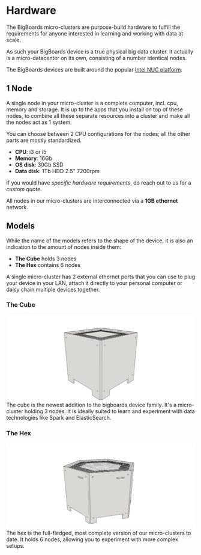 # Hardware
The BigBoards micro-clusters are purpose-build hardware to fulfill the requirements for anyone interested in learning and working with data at scale.

As such your BigBoards device is a true physical big data cluster. It actually is a micro-datacenter on its own, consisting of a number identical nodes. 

The BigBoards devices are built around the popular [Intel NUC platform](http://www.intel.com/nuc). 

## 1 Node

A single node in your micro-cluster is a complete computer, incl. cpu, memory and storage. It is up to the apps that you install on top of these nodes, to combine all these separate resources into a cluster and make all the nodes act as 1 system.

You can choose between 2 CPU configurations for the nodes; all the other parts are mostly standardized. 

 - **CPU**: i3 or i5
 - **Memory**: 16Gb
 - **OS disk**: 30Gb SSD
 - **Data disk**: 1Tb HDD 2.5" 7200rpm

If you would have *specific hardware requirements*, do reach out to us for a *custom quote*.

All nodes in our micro-clusters are interconnected via a **1GB ethernet** network. 

## Models
While the name of the models refers to the shape of the device, it is also an indication to the amount
of nodes inside them:

 - **The Cube** holds 3 nodes
 - **The Hex** contains 6 nodes

A single micro-cluster has 2 external ethernet ports that you can use to plug your device in your LAN, attach it directly to your personal computer or daisy chain multiple devices together.

### The Cube
![Cube](../images/hex-nuc-3-wireframe-side.png)
The cube is the newest addition to the bigboards device family. It's a micro-cluster holding 3 nodes. It is ideally suited to learn and experiment with data technologies like Spark and ElasticSearch.

### The Hex
![Hex](../images/hex-nuc-6-wireframe-side.png)
The hex is the full-fledged, most complete version of our micro-clusters to date. It holds 6 nodes, allowing
you to experiment with more complex setups.